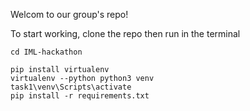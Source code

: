 Welcom to our group's repo!

To start working, clone the repo
then run in the terminal
```
cd IML-hackathon

pip install virtualenv
virtualenv --python python3 venv
task1\venv\Scripts\activate
pip install -r requirements.txt
```